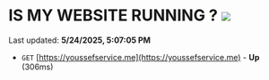 # IS MY WEBSITE RUNNING ? [![](https://img.shields.io/static/v1?label=Sponsor&message=%E2%9D%A4&logo=GitHub&color=%23fe8e86)](https://github.com/sponsors/Youssef-Lehmam)

Last updated: **5/24/2025, 5:07:05 PM**

- `GET` [https://youssefservice.me](https://youssefservice.me) - **Up** (306ms)
